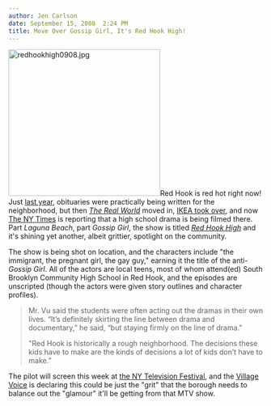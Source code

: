 ```yaml
---
author: Jen Carlson
date: September 15, 2008  2:24 PM
title: Move Over Gossip Girl, It's Red Hook High!
---
```


<p><img alt="redhookhigh0908.jpg" src="https://web.archive.org/web/20111117113754im_/http://gothamist.com/attachments/arts_jen/redhookhigh0908.jpg" width="300" height="290" class="right">Red Hook is red hot right now! Just <a href="https://web.archive.org/web/20111117113754/http://gothamist.com/2007/08/13/hook.php">last year</a>, obituaries were practically being written for the neighborhood, but then <a href="https://web.archive.org/web/20111117113754/http://gothamist.com/2008/08/15/real_world_red_hook_begins.php"><em>The Real World</em></a> moved in, <a href="https://web.archive.org/web/20111117113754/http://gothamist.com/2008/06/18/we_are_all_ikeans_now.php">IKEA took over</a>, and now <a href="https://web.archive.org/web/20111117113754/http://www.nytimes.com/2008/09/15/nyregion/15pilot.html?_r=1&amp;ref=nyregion&amp;oref=slogin">The NY Times</a> is reporting that a high school drama is being filmed there. Part <em>Laguna Beach</em>, part <em>Gossip Girl</em>, the show is titled <a href="https://web.archive.org/web/20111117113754/http://www.dtetc.org/rhh.html"><em>Red Hook High</em></a> and it&apos;s shining yet another, albeit grittier, spotlight on the community.</p>

<p>The show is being shot on location, and the characters include &quot;the immigrant, the pregnant girl, the gay guy,&quot; earning it the title of the anti-<em>Gossip Girl</em>. All of the actors are local teens, most of whom attend(ed) South Brooklyn Community High School in Red Hook, and the episodes are unscripted (though the actors were given story outlines and character profiles).</p><blockquote>Mr. Vu said the students were often acting out the dramas in their own lives. &#x201C;It&#x2019;s definitely skirting the line between drama and documentary,&#x201D; he said, &#x201C;but staying firmly on the line of drama.&quot;<p></p>

<p>&quot;Red Hook is historically a rough neighborhood. The decisions these kids have to make are the kinds of decisions a lot of kids don&#x2019;t have to make.&#x201D;</p></blockquote>The pilot will screen this week at <a href="https://web.archive.org/web/20111117113754/http://www.nytvf.com/">the NY Television Festival</a>, and the <a href="https://web.archive.org/web/20111117113754/http://blogs.villagevoice.com/runninscared/archives/2008/09/tv_show_adds_ne.php">Village Voice</a> is declaring this could be just the &quot;grit&quot; that the borough needs to balance out the &quot;glamour&quot; it&apos;ll be getting from that MTV show. <p></p>